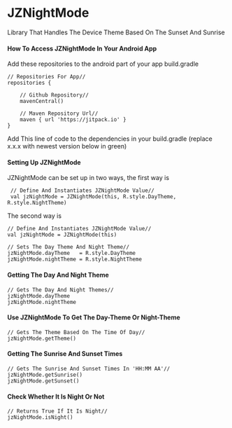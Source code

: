 # JZNightMode
Library That Handles The Device Theme Based On The Sunset And Sunrise

#### How To Access JZNightMode In Your Android App

Add these repositories to the android part of your app build.gradle

    // Repositories For App//
    repositories {

        // Github Repository//
        mavenCentral()

        // Maven Repository Url//
        maven { url 'https://jitpack.io' }
    }
    
Add This line of code to the dependencies in your build.gradle (replace x.x.x with newest version below in green)


#### Setting Up JZNightMode
JZNightMode can be set up in two ways, the first way is

     // Define And Instantiates JZNightMode Value//
     val jzNightMode = JZNightMode(this, R.style.DayTheme, R.style.NightTheme)
     
The second way is

    // Define And Instantiates JZNightMode Value//
    val jzNightMode = JZNightMode(this)
       
    // Sets The Day Theme And Night Theme//
    jzNightMode.dayTheme   = R.style.DayTheme
    jzNightMode.nightTheme = R.style.NightTheme
    
    
#### Getting The Day And Night Theme

    // Gets The Day And Night Themes//
    jzNightMode.dayTheme
    jzNightMode.nightTheme
    
    
#### Use JZNightMode To Get The Day-Theme Or Night-Theme

    // Gets The Theme Based On The Time Of Day//
    jzNightMode.getTheme()


#### Getting The Sunrise And Sunset Times

    // Gets The Sunrise And Sunset Times In 'HH:MM AA'//
    jzNightMode.getSunrise()
    jzNightMode.getSunset()
    
#### Check Whether It Is Night Or Not

    // Returns True If It Is Night//
    jzNightMode.isNight()
